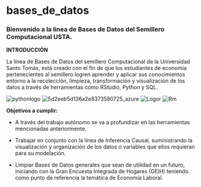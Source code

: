# bases_de_datos
### Bienvenido a la linea de Bases de Datos del Semillero Computacional USTA.


**INTRODUCCIÓN**

La línea de Bases de Datos del semillero Computacional de la Universidad Santo Tomás, está creado con el fin de que los estudiantes de economía pertenecientes al semillero logren aprender y aplicar sus conocimientos entorno a la recolección, limpieza, transformación y visualización de los datos a través de herramientas como RStudio, Python y SQL.

![pythonlogo](https://user-images.githubusercontent.com/69270562/115967007-cab90d00-a4f5-11eb-803f-a21c7819d977.png)
![5d2eeb5d136a2e8373580725_azure](https://user-images.githubusercontent.com/69270562/115967010-cf7dc100-a4f5-11eb-9ff5-eee2cd0ecfaa.png)
![Logor](https://user-images.githubusercontent.com/69270562/115967015-dd334680-a4f5-11eb-8bb7-52498787de2a.png)
![Rm](https://user-images.githubusercontent.com/69270562/115966853-10c1a100-a4f5-11eb-9609-a8680c9a0c19.png)

**Objetivos a cumplir:**

- A través del trabajo autónomo se va a profundizar en las herramientas mencionadas anteriormente.

- Trabajar en conjunto con la línea de Inferencia Causal, suministrando la visualización y organización de los datos o variables que ellos requieran para su modelación.

- Limpiar Bases de Datos generales que sean de utilidad en un futuro, iniciando con la Gran Encuesta Integrada de Hogares (GEIH) teniendo como punto de referencia la temática de Economía Laboral.
